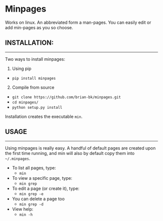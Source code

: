 Minpages
=========

Works on linux. An abbreviated form a man-pages. You can easily edit or add min-pages as you so choose.

## INSTALLATION:
--------
Two ways to install minpages:

1. Using pip
  * `pip install minpages`
2. Compile from source
  * `git clone https://github.com/brian-bk/minpages.git`
  * `cd minpages/`
  * `python setup.py install`

Installation creates the executable `min`.
## USAGE
--------
Using minpages is really easy. A handful of default pages are created upon the first time running, and min will also by default copy them into `~/.minpages`.
  * To list all pages, type:
    * `min`
  * To view a specific page, type:
    * `min grep`
  * To edit a page (or create it), type:
    * `min grep -e`
  * You can delete a page too
    * `min grep -d`
  * View help:
    * `min -h` 
